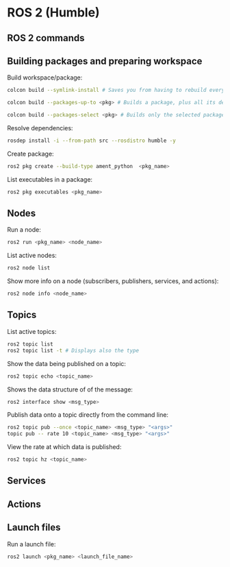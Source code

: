 # ROS 2 (Humble)

## ROS 2 commands

## Building packages and preparing workspace

Build workspace/package:
```sh
colcon build --symlink-install # Saves you from having to rebuild every time you tweak the code

colcon build --packages-up-to <pkg> # Builds a package, plus all its dependencies

colcon build --packages-select <pkg> # Builds only the selected package
```

Resolve dependencies:
```sh
rosdep install -i --from-path src --rosdistro humble -y
```

Create package:
```sh
ros2 pkg create --build-type ament_python  <pkg_name>
```

List executables in a package:
```sh
ros2 pkg executables <pkg_name>
```

## Nodes

Run a node:
```sh
ros2 run <pkg_name> <node_name>
```

List active nodes:
```sh
ros2 node list
```

Show more info on a node (subscribers, publishers, services, and actions):
```sh
ros2 node info <node_name>
```

## Topics

List active topics:
```sh
ros2 topic list
ros2 topic list -t # Displays also the type
```

Show the data being published on a topic:
```sh
ros2 topic echo <topic_name>
```

Shows the data structure of of the message:
```sh
ros2 interface show <msg_type>
```

Publish data onto a topic directly from the command line:
```sh
ros2 topic pub --once <topic_name> <msg_type> "<args>"
topic pub -- rate 10 <topic_name> <msg_type> "<args>"
```

View the rate at which data is published:
```sh
ros2 topic hz <topic_name>
```

## Services

## Actions

## Launch files

Run a launch file:
```sh
ros2 launch <pkg_name> <launch_file_name>
```